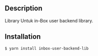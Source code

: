 ## Description

Library Untuk in-Box user backend library.

## Installation

```bash
$ yarn install inbox-user-backend-lib
```
